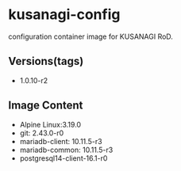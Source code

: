 # kusanagi-config

configuration container image for KUSANAGI RoD.

## Versions(tags)
- 1.0.10-r2

## Image Content
- Alpine Linux:3.19.0
- git: 2.43.0-r0
- mariadb-client: 10.11.5-r3
- mariadb-common: 10.11.5-r3
- postgresql14-client-16.1-r0

